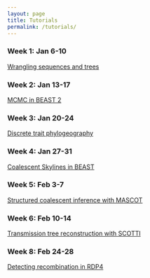```yaml
---
layout: page
title: Tutorials
permalink: /tutorials/
---
```


### Week 1: Jan 6-10
[Wrangling sequences and trees][week-1] <br>

[week-1]: <{{site.baseurl}}/tutorials/wrangling-week1/>

### Week 2: Jan 13-17
[MCMC in BEAST 2][week-2] <br>

[week-2]: <{{site.baseurl}}/tutorials/beast-week2/>

### Week 3: Jan 20-24
[Discrete trait phylogeography][week-3] <br>

[week-3]: <{{site.baseurl}}/tutorials/phylogeo-week3/>

### Week 4: Jan 27-31
[Coalescent Skylines in BEAST][week-4] <br>

[week-4]: <{{site.baseurl}}/tutorials/skyline-week4/>

### Week 5: Feb 3-7
[Structured coalescent inference with MASCOT][week-5] <br>

[week-5]: <{{site.baseurl}}/tutorials/mascot-week5/>

### Week 6: Feb 10-14
[Transmission tree reconstruction with SCOTTI][week-6] <br>

[week-6]: <{{site.baseurl}}/tutorials/scotti-week6/>

### Week 8: Feb 24-28
[Detecting recombination in RDP4][week-8] <br>

[week-8]: <{{site.baseurl}}/tutorials/rdp4-week8/>

